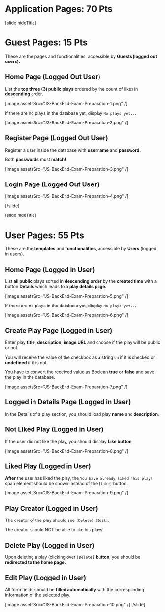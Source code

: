 # Application Pages: 70 Pts

[slide hideTitle]
# Guest Pages: 15 Pts

These are the pages and functionalities, accessible by **Guests (logged out users).**

## Home Page (Logged Out User)

List the **top three (3) public plays** ordered by the count of likes in **descending** order. 

[image assetsSrc="JS-BackEnd-Exam-Preparation-1.png" /]

If there are no plays in the database yet, display `No plays yet...`

[image assetsSrc="JS-BackEnd-Exam-Preparation-2.png" /]

## Register Page (Logged Out User)

Register a user inside the database with **username** and **password.** 

Both **passwords** must **match!** 


[image assetsSrc="JS-BackEnd-Exam-Preparation-3.png" /]


## Login Page (Logged Out User)

[image assetsSrc="JS-BackEnd-Exam-Preparation-4.png" /]

[/slide]


[slide hideTitle]
# User Pages: 55 Pts

These are the **templates** and **functionalities**, accessible by **Users** (logged in users).

## Home Page (Logged in User)

List **all public** plays sorted in **descending order** by the **created time** with a button **Details** which leads to a **play details page.** 

[image assetsSrc="JS-BackEnd-Exam-Preparation-5.png" /]

If there are no plays in the database yet, display `No plays yet...`

[image assetsSrc="JS-BackEnd-Exam-Preparation-6.png" /]

## Create Play Page (Logged in User)

Enter play **title**, **description**, **image URL** and choose if the play will be public or not. 

You will receive the value of the checkbox as a string `on` if it is checked or **undefined** if it is not. 

You have to convert the received value as Boolean **true** or **false** and save the play in the database. 

[image assetsSrc="JS-BackEnd-Exam-Preparation-7.png" /]

## Logged in Details Page (Logged in User)

In the Details of a play section, you should load play **name** and **description**. 

## Not Liked Play (Logged in User) 

If the user did not like the play, you should display **Like button.**  

[image assetsSrc="JS-BackEnd-Exam-Preparation-8.png" /]

## Liked Play (Logged in User) 

**After** the user has liked the play, the `You have already liked this play!` span element should be shown instead of the `[Like]` button. 

[image assetsSrc="JS-BackEnd-Exam-Preparation-9.png" /]

## Play Creator (Logged in User) 

The creator of the play should see `[Delete]` `[Edit]`. 

The creator should NOT be able to like his plays! 

## Delete Play (Logged in User) 

Upon deleting a play (clicking over `[Delete]` **button**, you should be **redirected to the home page.** 

## Edit Play (Logged in User) 

All form fields should be **filled automatically** with the corresponding information of the selected play. 

[image assetsSrc="JS-BackEnd-Exam-Preparation-10.png" /]
[/slide]